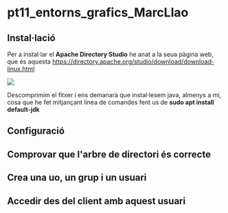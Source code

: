 # pt11_entorns_grafics_MarcLlao

## Instal·lació

Per a instal·lar el  **Apache Directory Studio** he anat a la seua pàgina web, que és aquesta https://directory.apache.org/studio/download/download-linux.html 

![](/home/marcsrv/Escritorio/practica11/4.png) 

Descomprimim el fitxer i ens demanarà que instal·lesem java, almenys a mi, cosa que he fet mitjançant linea de comandes fent us de **sudo apt install default-jdk**

## Configuració

## Comprovar que l'arbre de directori és correcte

## Crea una uo, un grup i un usuari

## Accedir des del client amb aquest usuari